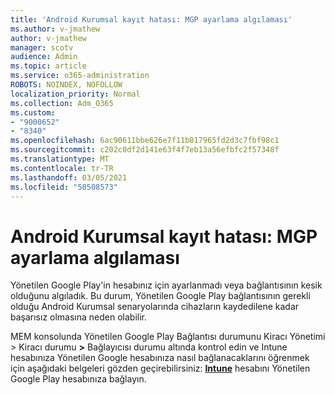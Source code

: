 ```yaml
---
title: 'Android Kurumsal kayıt hatası: MGP ayarlama algılaması'
ms.author: v-jmathew
author: v-jmathew
manager: scotv
audience: Admin
ms.topic: article
ms.service: o365-administration
ROBOTS: NOINDEX, NOFOLLOW
localization_priority: Normal
ms.collection: Adm_O365
ms.custom:
- "9000652"
- "8340"
ms.openlocfilehash: 6ac90611bbe626e7f11b817965fd2d3c7fbf98c1
ms.sourcegitcommit: c202c0df2d141e63f4f7eb13a56efbfc2f57348f
ms.translationtype: MT
ms.contentlocale: tr-TR
ms.lasthandoff: 03/05/2021
ms.locfileid: "50508573"
---
```

# <a name="android-enterprise-enrollment-error-mgp-set-up-detection"></a>Android Kurumsal kayıt hatası: MGP ayarlama algılaması

Yönetilen Google Play'in hesabınız için ayarlanmadı veya bağlantısının kesik olduğunu algıladık. Bu durum, Yönetilen Google Play bağlantısının gerekli olduğu Android Kurumsal senaryolarında cihazların kaydedilene kadar başarısız olmasına neden olabilir.

MEM konsolunda Yönetilen Google Play Bağlantısı durumunu Kiracı Yönetimi > Kiracı durumu **>** Bağlayıcısı durumu altında kontrol edin ve Intune hesabınıza Yönetilen Google hesabınıza nasıl bağlanacaklarını öğrenmek için aşağıdaki belgeleri gözden geçirebilirsiniz: **[Intune](https://docs.microsoft.com/mem/intune/enrollment/connect-intune-android-enterprise)** hesabını Yönetilen Google Play hesabınıza bağlayın.
